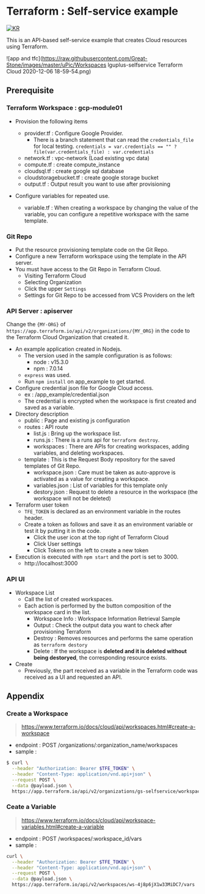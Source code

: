 # Terraform : Self-service example

[![KR](https://img.shields.io/badge/Localization-KR-brightgreen?style=flat)](https://github.com/Great-Stone/terraform-selfservice-app/blob/master/README_KR.md)

This is an API-based self-service example that creates Cloud resources using Terraform.

![app and tfc](https://raw.githubusercontent.com/Great-Stone/images/master/uPic/Workspaces  lguplus-selfservice  Terraform Cloud 2020-12-06 18-59-54.png)


## Prerequisite

### Terraform Workspace : gcp-module01
- Provision the following items
    - provider.tf : Configure Google Provider.
        - There is a branch statement that can read the `credentials_file` for local testing.
            `credentials = var.credentials == "" ? file(var.credentials_file) : var.credentials`
    - network.tf : vpc-network (Load existing vpc data)
    - compute.tf : create compute_instance
    - cloudsql.tf : create google sql database
    - cloudstoragebucket.tf : create google storage bucket
    - output.tf : Output result you want to use after provisioning

- Configure variables for repeated use.
    - variable.tf : When creating a workspace by changing the value of the variable, you can configure a repetitive workspace with the same template.

### Git Repo
- Put the resource provisioning template code on the Git Repo.
- Configure a new Terraform workspace using the template in the API server.
- You must have access to the Git Repo in Terraform Cloud.
    - Visiting Terraform Cloud
    - Selecting Organization
    - Click the upper `Settings`
    - Settings for Git Repo to be accessed from VCS Providers on the left

### API Server : apiserver

Change the `{MY-ORG}` of `https://app.terraform.io/api/v2/organizations/{MY_ORG}` in the code to the Terraform Cloud Organization that created it.

- An example application created in Nodejs.
    - The version used in the sample configuration is as follows:
        - node : v15.3.0
        - npm : 7.0.14
    - `express` was used.
    - Run `npm install` on app_example to get started.
- Configure credential json file for Google Cloud access.
    - ex : /app_example/credential.json
    - The credential is encrypted when the workspace is first created and saved as a variable.
- Directory description
    - public : Page and existing js configuration
    - routes : API route
        - list.js : Bring up the workspace list.
        - runs.js : There is a runs api for `terraform destroy`.
        - workspaces : There are APIs for creating workspaces, adding variables, and deleting workspaces.
    - template : This is the Request Body repository for the saved templates of Git Repo.
        - workspace.json : Care must be taken as auto-approve is activated as a value for creating a workspace.
        - variables.json : List of variables for this template only
        - destory.json : Request to delete a resource in the workspace (the workspace will not be deleted)
- Terraform user token
    - `TFE_TOKEN` is declared as an environment variable in the routes header.
    - Create a token as follows and save it as an environment variable or test it by putting it in the code.
        - Click the user icon at the top right of Terraform Cloud
        - Click User settings
        - Click Tokens on the left to create a new token
- Execution is executed with `npm start` and the port is set to 3000.
    - http://localhost:3000

### API UI
- Workspace List
    - Call the list of created workspaces.
    - Each action is performed by the button composition of the workspace card in the list.
        - Workspace Info : Workspace Information Retrieval Sample
        - Output : Check the output data you want to check after provisioning Terraform
        - Destroy : Removes resources and performs the same operation as `terraform destory`
        - Delete : If the workspace is **deleted and it is deleted without being destoryed**, the corresponding resource exists.
- Create
    - Previously, the part received as a variable in the Terraform code was received as a UI and requested an API.


## Appendix
### Create a Workspace
> https://www.terraform.io/docs/cloud/api/workspaces.html#create-a-workspace

- endpoint : POST /organizations/:organization_name/workspaces
- sample :
```bash
$ curl \
  --header "Authorization: Bearer $TFE_TOKEN" \
  --header "Content-Type: application/vnd.api+json" \
  --request POST \
  --data @payload.json \
  https://app.terraform.io/api/v2/organizations/gs-selfservice/workspaces
```

### Ceate a Variable
> https://www.terraform.io/docs/cloud/api/workspace-variables.html#create-a-variable

- endpoint : POST /workspaces/:workspace_id/vars
- sample :
```bash
curl \
  --header "Authorization: Bearer $TFE_TOKEN" \
  --header "Content-Type: application/vnd.api+json" \
  --request POST \
  --data @payload.json \
  https://app.terraform.io/api/v2/workspaces/ws-4j8p6jX1w33MiDC7/vars
```
